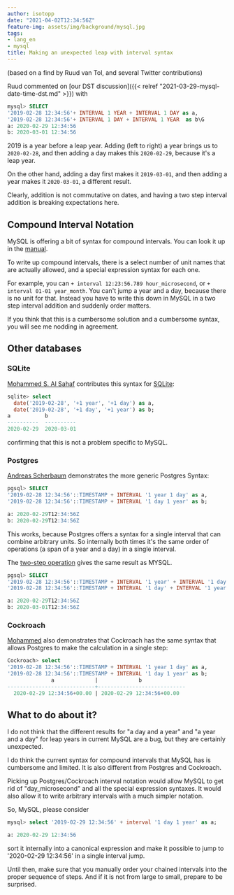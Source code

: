```yaml
---
author: isotopp
date: "2021-04-02T12:34:56Z"
feature-img: assets/img/background/mysql.jpg
tags:
- lang_en
- mysql
title: Making an unexpected leap with interval syntax
---
```


(based on a find by Ruud van Tol, and several Twitter contributions)

Ruud commented on [our DST discussion]({{< relref "2021-03-29-mysql-date-time-dst.md" >}}) with

```sql
mysql> SELECT 
'2019-02-28 12:34:56'+ INTERVAL 1 YEAR + INTERVAL 1 DAY as a, 
'2019-02-28 12:34:56'+ INTERVAL 1 DAY + INTERVAL 1 YEAR  as b\G
a: 2020-02-29 12:34:56
b: 2020-03-01 12:34:56
```

2019 is a year before a leap year. Adding (left to right) a year brings us to `2020-02-28`, and then adding a day makes this `2020-02-29`, because it's a leap year.

On the other hand, adding a day first makes it `2019-03-01`, and then adding a year makes it `2020-03-01`, a different result.

Clearly, addition is not commutative on dates, and having a two step interval addition is breaking expectations here.

## Compound Interval Notation

MySQL is offering a bit of syntax for compound intervals. You can look it up in the [manual](https://dev.mysql.com/doc/refman/8.0/en/expressions.html#temporal-intervals).

To write up compound intervals, there is a select number of unit names that are actually allowed, and a special expression syntax for each one.

For example, you can `+ interval 12:23:56.789 hour_microsecond`, or `+ interval 01-01 year_month`. You can't jump a year and a day, because there is no unit for that. Instead you have to write this down in MySQL in a two step interval addition and suddenly order matters.

If you think that this is a cumbersome solution and a cumbersome syntax, you will see me nodding in agreement.

## Other databases

### SQLite

[Mohammed S. Al Sahaf](https://twitter.com/MohammedSahaf/status/1377771663350173705) contributes this syntax for [SQLite](https://sqlite.org/lang_datefunc.html):

```sql
sqlite> select
  date('2019-02-28', '+1 year', '+1 day') as a,
  date('2019-02-28', '+1 day', '+1 year') as b;
a           b
----------  ----------
2020-02-29  2020-03-01
```

confirming that this is not a problem specific to MySQL.

### Postgres

[Andreas Scherbaum](https://twitter.com/ascherbaum/status/1377617850509180932) demonstrates the more generic Postgres Syntax:

```sql
pgsql> SELECT 
'2019-02-28 12:34:56'::TIMESTAMP + INTERVAL '1 year 1 day' as a,
'2019-02-28 12:34:56'::TIMESTAMP + INTERVAL '1 day 1 year' as b;

a: 2020-02-29T12:34:56Z	
b: 2020-02-29T12:34:56Z	
```

This works, because Postgres offers a syntax for a single interval that can combine arbitrary units. So internally both times it's the same order of operations (a span of a year and a day) in a single interval.

The [two-step operation](http://sqlfiddle.com/#!17/76411/3/0) gives the same result as MYSQL.

```sql
pgsql> SELECT 
'2019-02-28 12:34:56'::TIMESTAMP + INTERVAL '1 year' + INTERVAL '1 day' as a,
'2019-02-28 12:34:56'::TIMESTAMP + INTERVAL '1 day' + INTERVAL '1 year' as b;

a: 2020-02-29T12:34:56Z	
b: 2020-03-01T12:34:56Z
```

### Cockroach

[Mohammed](https://twitter.com/MohammedSahaf/status/1377772984585367553) also demonstrates that Cockroach has the same syntax that allows Postgres to make the calculation in a single step:

```sql
Cockroach> select
'2019-02-28 12:34:56'::TIMESTAMP + INTERVAL '1 year 1 day' as a,
'2019-02-28 12:34:56'::TIMESTAMP + INTERVAL '1 day 1 year' as b;
              a             |             b
----------------------------+----------------------------
  2020-02-29 12:34:56+00.00 | 2020-02-29 12:34:56+00.00
```

## What to do about it?

I do not think that the different results for "a day and a year" and "a year and a day" for leap years in current MySQL are a bug, but they are certainly unexpected.

I do think the current syntax for compound intervals that MySQL has is cumbersome and limited. It is also different from Postgres and Cockroach.

Picking up Postgres/Cockroach interval notation would allow MySQL to get rid of "day_microsecond" and all the special expression syntaxes. It would also allow it to write arbitrary intervals with a much simpler notation.

So, MySQL, please consider

```sql
mysql> select '2019-02-29 12:34:56' + interval '1 day 1 year' as a;

a: 2020-02-29 12:34:56
```

sort it internally into a canonical expression and make it possible to jump to '2020-02-29 12:34:56' in a single interval jump.

Until then, make sure that you manually order your chained intervals into the proper sequence of steps. And if it is not from large to small, prepare to be surprised.
